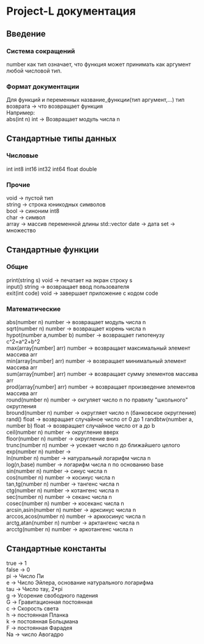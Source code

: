 # Project-L документация

## Введение
### Система сокращений
number как тип означает, что функция может принимать как аргумент любой числовой тип.

### Формат документации
Для функций и переменных
название_функции(тип аргумент,...) тип возврата -> что возвращает функция  
Например:  
abs(int n) int -> Возвращает модуль числа n
## Стандартные типы данных
### Числовые
int int8 int16 int32 int64 float double
### Прочие
void -> пустой тип  
string -> строка юникодных символов   
bool -> синоним int8  
char -> символ  
array -> массив переменной длины std::vector 
date -> дата
set -> множество  
## Стандартные функции
### Общие
print(string s) void -> печатает на экран строку s  
input() string -> возвращает ввод пользователя  
exit(int code) void -> завершает приложение с кодом code  
### Математические
abs(number n) number -> возвращает модуль числа n  
sqrt(number n) number -> возвращает корень числа n  
hypot(number a,number b) number -> возвращает гипотенузу c^2=a^2+b^2    
max(array[number] arr) number -> возвращает максимальный элемент массива arr   
min(array[number] arr) number -> возвращает минимальный элемент массива arr  
sum(array[number] arr) number -> возвращает сумму элементов массива arr  
prod(array[number] arr) number -> возвращает произведение элементов массива arr  
round(number n) number ->  окгуляет число n по правилу "школьного" округления  
bround(number n) number -> округляет число n (банковское округление)  
rand() float -> возвращает случайное число от 0 до 1 
randbtw(number a, number b) float -> возвращает случайное число от a до b  
ceil(number n) number -> округление вверх   
floor(number n) number ->  округление вниз  
trunc(number n) number -> усекает число n до ближайшего целого
exp(number n) number ->  
ln(number n) number -> натуральный логарифм числа n  
log(n,base) number -> логарифм числа n по основанию base  
sin(number n) number -> синус числа n   
cos(number n) number -> косинус числа n   
tan,tg(number n) number -> тангенс числа n   
ctg(number n) number -> котангенс числа n    
sec(number n) number ->  секанс числа n  
cosec(number n) number -> косеканс числа n    
arcsin,asin(number n) number -> арксинус числа n     
arccos,acos(number n) number -> арккосинус числа n   
arctg,atan(number n) number -> арктангенс числа n      
arcctg(number n) number -> аркотангенс числа n  
## Стандартные константы
true -> 1  
false -> 0  
pi -> Число Пи  
e -> Число Эйлера, основание натурального логарифма  
tau -> Число тау, 2*pi  
g -> Усорение свободного падения   
G -> Гравитационная постоянная  
c -> Скорость света  
h -> постоянная Планка  
k -> постоянная Больцмана  
F -> постоянная Фарадея  
Na -> число Авогадро
